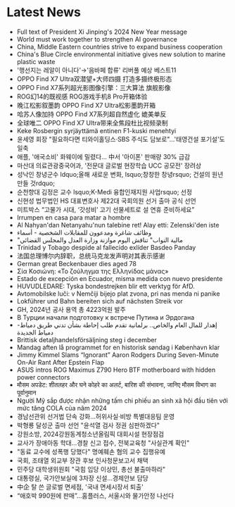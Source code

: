 # Latest News
-  Full text of President Xi Jinping's 2024 New Year message
-  World must work together to strengthen AI governance
-  China, Middle Eastern countries strive to expand business cooperation
-  China's Blue Circle environmental initiative gives new solution to marine plastic waste
-  '행선지는 레알이 아니다'→'음바페 합류' 리버풀 예상 베스트11
-  OPPO Find X7 Ultra双潜望+大师四摄 打造多摄终极形态
-  OPPO Find X7系列超光影图像引擎：三大算法 旗舰影像
-  ROG幻14的既视感 ROG游戏手机8 Pro开箱体验
-  晚江松影叙墨韵 OPPO Find X7 Ultra松影墨韵开箱
-  哈苏人像加持 OPPO Find X7系列超自然虚化 媲美单反
-  全球唯二 OPPO Find X7 Ultra带来全焦段杜比视频录制
-  Keke Rosbergin syrjäyttämä entinen F1-kuski menehtyi
-  윤세영 회장 "필요하다면 티와이홀딩스·SBS 주식도 담보로"…'태영건설 포기설'도 일축
-  애플, '애국소비' 화웨이에 밀렸다… 中서 '아이폰' 판매량 30% 급감
-  마산대 의료관광중국어과, '전문대 글로벌 현장학습 UCC 공모전' 장려상
-  성낙인 창녕군수 ldquo;올해 새로운 변화, lsquo;창창한 창녕rsquo; 건설의 원년 만들 것rdquo;
-  순천향대 김정은 교수 lsquo;K-Medi 융합인재지원 사업rsquo; 선정
-  신현성 법무법인 HS 대표변호사 제22대 국회의원 선거 출마 공식 선언
-  미트박스 “고물가 시대, ‘갓성비’ 고기 선물세트로 설 연휴 준비하세요”
-  Irrumpen en casa para matar a hombre
-  Al Nahyan'dan Netanyahu'nun talebine ret! Alay etti: Zelenski'den iste
-  وظائف شاغرة ومدعوون للمقابلات الشخصية - أسماء
-  "مالية النواب" تناقش اليوم موازنة وزارة العدل والمجلس القضائي
-  Trinidad y Tobago despide al fallecido exlíder Basdeo Panday
-  法国总理博尔内辞职，总统马克龙发声明对其表示感谢
-  German great Beckenbauer dies aged 78
-  Σία Κοσιώνη: «Το ζούληγμα της Ελληνίδας μάνας»
-  Estado de excepción en Ecuador, misma medida con nuevo presidente
-  HUVUDLEDARE: Tyska bondestrejken blir ett verktyg för AfD.
-  Avtomobilske luči: v Nemčiji bijejo plat zvona, pri nas menda ni panike
-  Lokführer und Bahn bereiten sich auf nächsten Streik vor
-  GH, 2024년 공사 용역 총 4223억원 발주
-  В Турции начали подготовку к встрече Путина и Эрдогана
-  إهدار للمال العام والخاص.. برلمانية تقدم طلب إحاطة بشأن تدني طريق دمياط- دمياط الجديدة
-  Brittisk detaljhandelsförsäljning steg i december
-  Mandag aften lå programmet for en historisk søndag i København klar
-  Jimmy Kimmel Slams “Ignorant” Aaron Rodgers During Seven-Minute On-Air Rant After Epstein Flap
-  ASUS intros ROG Maximus Z790 Hero BTF motherboard with hidden power connectors
-  मौसम अपडेट: शीतलहर और घने कोहरे का अलर्ट, बारिश की संभावना, जानिए मौसम विभाग का पूर्वानुमान
-  Người Mỹ sắp được nhận những tấm chi phiếu an sinh xã hội đầu tiên với mức tăng COLA của năm 2024
-  경남선관위 선거법 단속 강화…허위사실·비방 특별대응팀 운영
-  박형룡 달성군 출마 선언 "윤석열 검사 정권 심판하겠다"
-  강원소방, 2024강원동계청소년올림픽 대회시설 현장점검
-  교사가 장애아동 학대…경찰 신고 접수, 전북교육청 "사실관계 확인"
-  "동료 교수에 성폭행 당했다" 명예훼손 혐의 교수 집행유예
-  국회, 조태열 외교부 장관 후보 인사청문보고서 채택
-  민주당 대학생위원회 "국힘 입당 이상민, 총선 불출마하라"
-  대통령실, 국가안보실에 3차장 신설…경제안보 담당
-  中企 탈 쓴 글로벌 면세점, '국내 면세시장서 퇴출'
-  “애호박 990원에 판매”…홈플러스, 서울시와 물가안정 나선다
